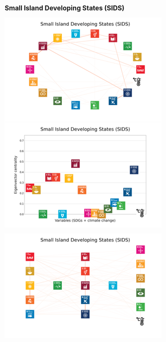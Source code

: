 ## Small Island Developing States (SIDS)

<img src="../Small Island Developing States (SIDS)/Small Island Developing States (SIDS)_circular_network_logos.png">
<img src="../Small Island Developing States (SIDS)/Small Island Developing States (SIDS)_eigenvector_centrality.png">
<br>
<br>
<img src="../Small Island Developing States (SIDS)/Small Island Developing States (SIDS)_multipartite_network_logos_cluster.png">
